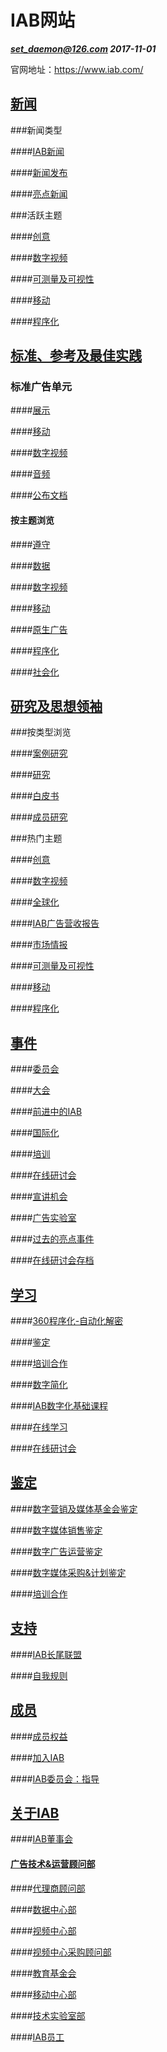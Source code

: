 # IAB网站

***set_daemon@126.com 2017-11-01***

官网地址：https://www.iab.com/



## [新闻](https://www.iab.com/news/)



###新闻类型

####[IAB新闻](https://www.iab.com/iab-news/iab-news)



####[新闻发布](https://www.iab.com/press-releases/)



####[亮点新闻](https://www.iab.com/iab-in-the-news/)



###活跃主题

####[创意](https://www.iab.com/topics/creative/)



####[数字视频](https://www.iab.com/topics/digital-video/)



####[可测量及可视性](https://www.iab.com/topics/measurements)



####[移动](https://www.iab.com/topics/mobile)



####[程序化](https://www.iab.com/topics/programmatic)





## [标准、参考及最佳实践](https://www.iab.com/guidelines/)



### 标准广告单元



####[展示](https://www.iab.com/newadportfolio)



####[移动](https://www.iab.com/newadportfolio)



####[数字视频](https://www.iab.com/guidelines/digital-video)



####[音频](https://www.iab.com/guidelines/digital-audio-ad-serving-template)



####[公布文档](https://www.iab.com/guidelines/iab-standards-guidelines-best-practice-documents-in-public-comment/)



#### 按主题浏览



####[遵守](https://www.iab.com/guidelines/understanding-iab-compliance-programs/)



####[数据](https://www.iab.com/topics/iab-data-center-of-excellence/)



####[数字视频](https://www.iab.com/topics/digital-video/)



####[移动](https://www.iab.com/topics/mobile/)



####[原生广告](https://www.iab.com/topics/native-advertising/)



####[程序化](https://www.iab.com/topics/programmatic/)



####[社会化](https://www.iab.com/topics/social/)



## [研究及思想领袖](https://www.iab.com/insights/)

###按类型浏览



####[案例研究](https://www.iab.com/iab_insight_type/case-study/)



####[研究](https://www.iab.com/iab_insight_type/research/)



####[白皮书](https://www.iab.com/iab_insight_type/white-paper/)



####[成员研究](https://www.iab.com/insights/memberresearch/)



###热门主题



####[创意](https://www.iab.com/topics/creative/)



####[数字视频](https://www.iab.com/topics/digital-video/)



####[全球化](https://www.iab.com/topics/global/)



####[IAB广告营收报告](https://www.iab.com/insights/iab-internet-advertising-revenue-report-conducted-by-pricewaterhousecoopers-pwc-2/)



####[市场情报](https://www.iab.com/topics/market-intelligence/)



####[可测量及可视性](https://www.iab.com/topics/measurement/)



####[移动](https://www.iab.com/topics/mobile/)



####[程序化](https://www.iab.com/topics/programmatic)





## [事件](https://www.iab.com/events/)



####[委员会](https://www.iab.com/iab_event_type/committee-council/)



####[大会](https://www.iab.com/events/?category=conferences)



####[前进中的IAB](https://www.iab.com/iab_event_type/iab-on-the-road/)



####[国际化](https://www.iab.com/iab_event_type/international/)



####[培训](https://www.iab.com/iab_event_type/training/)



####[在线研讨会](https://www.iab.com/iab_event_type/webinars/)



####[宣讲机会](https://www.iab.com/speaking-opportunities/)



####[广告实验室](https://www.iab.com/iab-ad-lab/)



####[过去的亮点事件](https://www.iab.com/past-event-highlights/)



####[在线研讨会存档](https://www.iab.com/iab-webinars-archive/)



## [学习](https://www.iab.com/topics/learning/)



####[360程序化-自动化解密](https://www.iab.com/programmatic360/)



####[鉴定](https://www.iab.com/topics/certification/)



####[培训合作](https://www.iab.com/iab-corporate-training-programs-digital-advertising-media/)



####[数字简化](https://www.iab.com/digital-simplified/)



####[IAB数字化基础课程](https://www.iab.com/fundamentals/)



####[在线学习](https://www.iab.com/online-learning/)



####[在线研讨会](https://www.iab.com/topics/learning/webinars/)





## [鉴定](https://www.iab.com/topics/certification)



####[数字营销及媒体基金会鉴定](https://www.iab.com/certification-programs/iab-digital-marketing-and-media-foundations-certification/)



####[数字媒体销售鉴定](https://www.iab.com/certification-programs/iab-digital-media-sales-certification/)



####[数字广告运营鉴定](https://www.iab.com/certification-programs/iab-digital-ad-operations-certification/)



####[数字媒体采购&计划鉴定](https://www.iab.com/certification-programs/iab-digital-media-buying-planning-certification/)



####[培训合作](https://www.iab.com/iab-corporate-training-programs-digital-advertising-media/)



## [支持](https://www.iab.com/topics/public-policy)

####[IAB长尾联盟](https://www.iab.com/news/longtailalliance)



####[自我规则](https://www.iab.com/news/self-regulation-2/)



## [成员](https://www.iab.com/members/)



####[成员权益](https://www.iab.com/iab-member-benefits)



####[加入IAB](https://www.iab.com/members)



####[IAB委员会：指导](https://www.iab.com/a-guide-to-iab-committees-and-counsiles)



## [关于IAB](https://www.iab.com/our-story/)



####[IAB董事会](https://www.iab.com/our-story/#board-of-directors)



#### [广告技术&运营顾问部](https://www.iab.com/our-story/#ad-tech-and-ad-ops-advisory-board)



####[代理商顾问部](https://www.iab.com/our-story/#agency-advisory-board)



####[数据中心部](https://www.iab.com/our-story/#data-center-board)



####[视频中心部](https://www.iab.com/our-story/#digital-video-board)



####[视频中心采购顾问部](https://www.iab.com/our-story/#digital-video-buyer-advisory-board)



####[教育基金会](https://www.iab.com/our-story/#education-foundation)



####[移动中心部](https://www.iab.com/our-story/#mobile-center-board)



####[技术实验室部](https://www.iab.com/our-story/#tech-lab-board)



####[IAB员工](https://www.iab.com/our-story/#iab-staff)